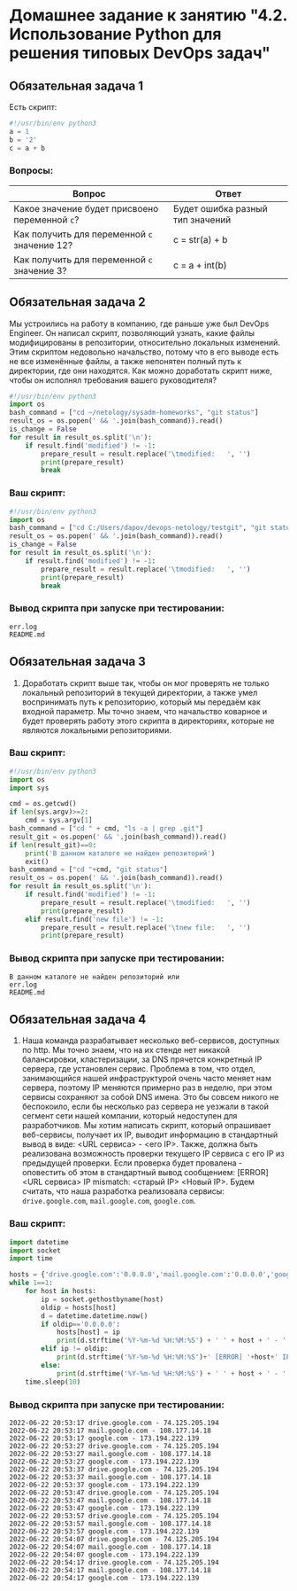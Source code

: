 # Домашнее задание к занятию "4.2. Использование Python для решения типовых DevOps задач"

## Обязательная задача 1

Есть скрипт:
```python
#!/usr/bin/env python3
a = 1
b = '2'
c = a + b
```
### Вопросы:
| Вопрос  | Ответ |
| ------------- | ------------- |
| Какое значение будет присвоено переменной `c`?  | Будет ошибка разный тип значений  |
| Как получить для переменной `c` значение 12?  | c = str(a) + b  |
| Как получить для переменной `c` значение 3?  | c = a + int(b) |




## Обязательная задача 2
Мы устроились на работу в компанию, где раньше уже был DevOps Engineer. Он написал скрипт, позволяющий узнать, какие файлы модифицированы в репозитории, относительно локальных изменений. Этим скриптом недовольно начальство, потому что в его выводе есть не все изменённые файлы, а также непонятен полный путь к директории, где они находятся. Как можно доработать скрипт ниже, чтобы он исполнял требования вашего руководителя?

```python
#!/usr/bin/env python3
import os
bash_command = ["cd ~/netology/sysadm-homeworks", "git status"]
result_os = os.popen(' && '.join(bash_command)).read()
is_change = False
for result in result_os.split('\n'):
    if result.find('modified') != -1:
        prepare_result = result.replace('\tmodified:   ', '')
        print(prepare_result)
        break
```

### Ваш скрипт:
```python
#!/usr/bin/env python3
import os
bash_command = ["cd C:/Users/dapov/devops-netology/testgit", "git status"]
result_os = os.popen(' && '.join(bash_command)).read()
is_change = False
for result in result_os.split('\n'):
    if result.find('modified') != -1:
        prepare_result = result.replace('\tmodified:   ', '')
        print(prepare_result)
        break
```

### Вывод скрипта при запуске при тестировании:
```
err.log
README.md
```

## Обязательная задача 3
1. Доработать скрипт выше так, чтобы он мог проверять не только локальный репозиторий в текущей директории, а также умел воспринимать путь к репозиторию, который мы передаём как входной параметр. Мы точно знаем, что начальство коварное и будет проверять работу этого скрипта в директориях, которые не являются локальными репозиториями.

### Ваш скрипт:
```python
#!/usr/bin/env python3
import os
import sys

cmd = os.getcwd()
if len(sys.argv)>=2:
    cmd = sys.argv[1]
bash_command = ["cd " + cmd, "ls -a | grep .git"]
result_git = os.popen(' && '.join(bash_command)).read()
if len(result_git)==0:
    print('В данном каталоге не найден репозиторий')
    exit()
bash_command = ["cd "+cmd, "git status"]
result_os = os.popen(' && '.join(bash_command)).read()
for result in result_os.split('\n'):
    if result.find('modified') != -1:
        prepare_result = result.replace('\tmodified:   ', '')
        print(prepare_result)
    elif result.find('new file') != -1:
        prepare_result = result.replace('\tnew file:   ', '')
        print(prepare_result)
```

### Вывод скрипта при запуске при тестировании:
```
В данном каталоге не найден репозиторий или
err.log
README.md
```

## Обязательная задача 4
1. Наша команда разрабатывает несколько веб-сервисов, доступных по http. Мы точно знаем, что на их стенде нет никакой балансировки, кластеризации, за DNS прячется конкретный IP сервера, где установлен сервис. Проблема в том, что отдел, занимающийся нашей инфраструктурой очень часто меняет нам сервера, поэтому IP меняются примерно раз в неделю, при этом сервисы сохраняют за собой DNS имена. Это бы совсем никого не беспокоило, если бы несколько раз сервера не уезжали в такой сегмент сети нашей компании, который недоступен для разработчиков. Мы хотим написать скрипт, который опрашивает веб-сервисы, получает их IP, выводит информацию в стандартный вывод в виде: <URL сервиса> - <его IP>. Также, должна быть реализована возможность проверки текущего IP сервиса c его IP из предыдущей проверки. Если проверка будет провалена - оповестить об этом в стандартный вывод сообщением: [ERROR] <URL сервиса> IP mismatch: <старый IP> <Новый IP>. Будем считать, что наша разработка реализовала сервисы: `drive.google.com`, `mail.google.com`, `google.com`.

### Ваш скрипт:
```python
import datetime
import socket
import time

hosts = {'drive.google.com':'0.0.0.0','mail.google.com':'0.0.0.0','google.com':'0.0.0.0'}
while 1==1:
    for host in hosts:
        ip = socket.gethostbyname(host)
        oldip = hosts[host]
        d = datetime.datetime.now()
        if oldip=='0.0.0.0':
            hosts[host] = ip
            print(d.strftime('%Y-%m-%d %H:%M:%S') + ' ' + host + ' - ' + ip)
        elif ip != oldip:
            print(d.strftime('%Y-%m-%d %H:%M:%S')+' [ERROR] '+host+' IP mismatch: '+oldip+' '+ip)
        else:
            print(d.strftime('%Y-%m-%d %H:%M:%S') + ' ' + host + ' - ' + ip)
    time.sleep(10)
```

### Вывод скрипта при запуске при тестировании:
```
2022-06-22 20:53:17 drive.google.com - 74.125.205.194
2022-06-22 20:53:17 mail.google.com - 108.177.14.18
2022-06-22 20:53:17 google.com - 173.194.222.139
2022-06-22 20:53:27 drive.google.com - 74.125.205.194
2022-06-22 20:53:27 mail.google.com - 108.177.14.18
2022-06-22 20:53:27 google.com - 173.194.222.139
2022-06-22 20:53:37 drive.google.com - 74.125.205.194
2022-06-22 20:53:37 mail.google.com - 108.177.14.18
2022-06-22 20:53:37 google.com - 173.194.222.139
2022-06-22 20:53:47 drive.google.com - 74.125.205.194
2022-06-22 20:53:47 mail.google.com - 108.177.14.18
2022-06-22 20:53:47 google.com - 173.194.222.139
2022-06-22 20:53:57 drive.google.com - 74.125.205.194
2022-06-22 20:53:57 mail.google.com - 108.177.14.18
2022-06-22 20:53:57 google.com - 173.194.222.139
2022-06-22 20:54:07 drive.google.com - 74.125.205.194
2022-06-22 20:54:07 mail.google.com - 108.177.14.18
2022-06-22 20:54:07 google.com - 173.194.222.139
2022-06-22 20:54:17 drive.google.com - 74.125.205.194
2022-06-22 20:54:17 mail.google.com - 108.177.14.18
2022-06-22 20:54:17 google.com - 173.194.222.139
```
